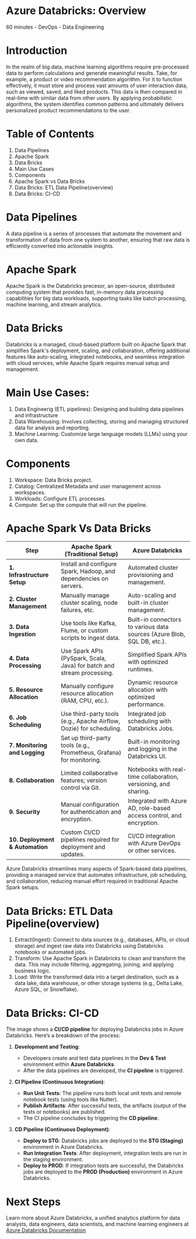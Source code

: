 # Azure Databricks: Overview

60 minutes - DevOps - Data Engineering

# Introduction
In the realm of big data, machine learning algorithms require pre-processed data to perform calculations and generate meaningful results. Take, for example, a product or video recommendation algorithm. For it to function effectively, it must store and process vast amounts of user interaction data, such as viewed, saved, and liked products. This data is then compared in real-time with similar data from other users. By applying probabilistic algorithms, the system identifies common patterns and ultimately delivers personalized product recommendations to the user.

# Table of Contents
1. Data Pipelines
2. Apache Spark
3. Data Bricks
4. Main Use Cases
5. Components
6. Apache Spark vs Data Bricks
7. Data Bricks: ETL Data Pipeline(overview)
8. Data Bricks: CI-CD 

# Data Pipelines
A data pipeline is a series of processes that automate the movement and transformation of data from one system to another, ensuring that raw data is efficiently converted into actionable insights.

# Apache Spark
Apache Spark is the Databricks precesor, an open-source, distributed computing system that provides fast, in-memory data processing capabilities for big data workloads, supporting tasks like batch processing, machine learning, and stream analytics.

# Data Bricks
Databricks is a managed, cloud-based platform built on Apache Spark that simplifies Spark's deployment, scaling, and collaboration, offering additional features like auto-scaling, integrated notebooks, and seamless integration with cloud services, while Apache Spark requires manual setup and management.

# Main Use Cases:
1. Data Engineerig (ETL pipelines): Designing and building data pipelines and infrastructure
2. Data Warehousing: Involves collecting, storing and managing structured data for analysis and reporting.
3. Machine Learning: Customize large language models (LLMs) using your own data.

# Components
1. Workspace: Data Bricks project.
2. Catalog: Centralized Metadata and user management across workspaces. 
3. Workloads: Configure ETL processes.
4. Compute: Set up the compute that will run the pipeline.

# Apache Spark Vs Data Bricks

| **Step**                          | **Apache Spark (Traditional Setup)**                              | **Azure Databricks**                                               |
|------------------------------------|-------------------------------------------------------------------|-------------------------------------------------------------------|
| **1. Infrastructure Setup**        | Install and configure Spark, Hadoop, and dependencies on servers. | Automated cluster provisioning and management.                    |
| **2. Cluster Management**          | Manually manage cluster scaling, node failures, etc.              | Auto-scaling and built-in cluster management.                     |
| **3. Data Ingestion**              | Use tools like Kafka, Flume, or custom scripts to ingest data.     | Built-in connectors to various data sources (Azure Blob, SQL DB, etc.). |
| **4. Data Processing**             | Use Spark APIs (PySpark, Scala, Java) for batch and stream processing. | Simplified Spark APIs with optimized runtimes.                    |
| **5. Resource Allocation**         | Manually configure resource allocation (RAM, CPU, etc.).           | Dynamic resource allocation with optimized performance.           |
| **6. Job Scheduling**              | Use third-party tools (e.g., Apache Airflow, Oozie) for scheduling.| Integrated job scheduling with Databricks Jobs.                   |
| **7. Monitoring and Logging**      | Set up third-party tools (e.g., Prometheus, Grafana) for monitoring.| Built-in monitoring and logging in the Databricks UI.             |
| **8. Collaboration**               | Limited collaborative features; version control via Git.           | Notebooks with real-time collaboration, versioning, and sharing.  |
| **9. Security**                    | Manual configuration for authentication and encryption.            | Integrated with Azure AD, role-based access control, and encryption. |
| **10. Deployment & Automation**    | Custom CI/CD pipelines required for deployment and updates.        | CI/CD integration with Azure DevOps or other services.            |

Azure Databricks streamlines many aspects of Spark-based data pipelines, providing a managed service that automates infrastructure, job scheduling, and collaboration, reducing manual effort required in traditional Apache Spark setups.

# Data Bricks: ETL Data Pipeline(overview)
1. Extract(Ingest): Connect to data sources (e.g., databases, APIs, or cloud storage) and ingest raw data into Databricks using Databricks notebooks or automated jobs.
2. Transform: Use Apache Spark in Databricks to clean and transform the data. This may include filtering, aggregating, joining, and applying business logic.
3. Load: Write the transformed data into a target destination, such as a data lake, data warehouse, or other storage systems (e.g., Delta Lake, Azure SQL, or Snowflake).

# Data Bricks: CI-CD


The image shows a **CI/CD pipeline** for deploying Databricks jobs in Azure Databricks. Here’s a breakdown of the process:

1. **Development and Testing**: 
   - Developers create and test data pipelines in the **Dev & Test** environment within **Azure Databricks**.
   - After the data pipelines are developed, the **CI pipeline** is triggered.

2. **CI Pipeline (Continuous Integration)**:
   - **Run Unit Tests**: The pipeline runs both local unit tests and remote notebook tests (using tools like Nutter).
   - **Publish Artifacts**: After successful tests, the artifacts (output of the tests or notebooks) are published.
   - The CI pipeline concludes by triggering the **CD pipeline**.

3. **CD Pipeline (Continuous Deployment)**:
   - **Deploy to STG**: Databricks jobs are deployed to the **STG (Staging)** environment in Azure Databricks.
   - **Run Integration Tests**: After deployment, integration tests are run in the staging environment.
   - **Deploy to PROD**: If integration tests are successful, the Databricks jobs are deployed to the **PROD (Production)** environment in Azure Databricks.

# Next Steps
Learn more about Azure Databricks, a unified analytics platform for data analysts, data engineers, data scientists, and machine learning engineers at [Azure Databricks Documentation](https://learn.microsoft.com/en-us/azure/databricks/)
